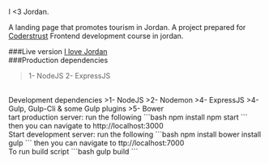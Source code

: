 I <3 Jordan.

A landing page that promotes tourism in Jordan.
A project prepared for [Coderstrust](https://www.coderstrust.com/) Frontend development course in jordan.

###Live version [I love Jordan](https://i-love-jordan.herokuapp.com/)
<br/>
###Production dependencies
>1- NodeJS
>2- ExpressJS

<br/>
Development dependencies
>1- NodeJS
>2- Nodemon
>4- ExpressJS
>4- Gulp, Gulp-Cli & some Gulp plugins
>5- Bower
<br/>
tart production server: run the following
```bash
npm install
npm start
```
then you can navigate to http://localhost:3000

<br/>
Start development server: run the following
```bash
npm install
bower install
gulp
```
then you can navigate to ttp://localhost:7000
<br/>
To run build script
```bash
gulp build
```
